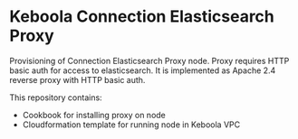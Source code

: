 Keboola Connection Elasticsearch Proxy
==============

Provisioning of Connection Elasticsearch Proxy node. Proxy requires HTTP basic auth for access to elasticsearch.
It is implemented as Apache 2.4 reverse proxy with HTTP basic auth.

This repository contains:
 * Cookbook for installing proxy on node
 * Cloudformation template for running node in Keboola VPC
